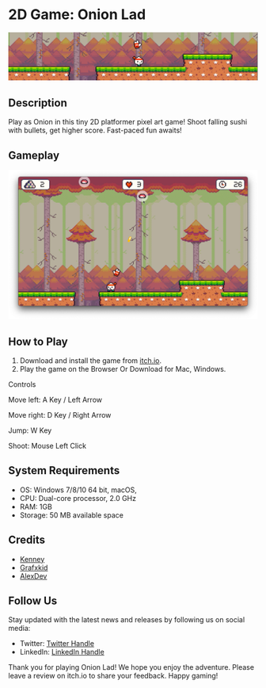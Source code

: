# 2D Game: Onion Lad

![Game Logo](./screenshots/bg.png)

## Description

Play as Onion in this tiny 2D platformer pixel art game! Shoot falling sushi with bullets, get higher score. Fast-paced fun awaits!


## Gameplay

[![Watch the video](./screenshots/sc1.png)](https://www.youtube.com/watch?v=PhwkBDEe1xI)



## How to Play

1. Download and install the game from [itch.io](https://rpraveen.itch.io/onion-lad).
2. Play the game on the Browser Or Download for Mac, Windows.

Controls

Move left: A Key / Left Arrow

Move right: D Key / Right Arrow

Jump: W Key

Shoot: Mouse Left Click

## System Requirements

- OS: Windows 7/8/10 64 bit, macOS,
- CPU: Dual-core processor, 2.0 GHz
- RAM: 1GB
- Storage: 50 MB available space


## Credits

- [Kenney](https://kenney.nl)
- [Grafxkid](https://grafxkid.itch.io)
- [AlexDev](https://unityalexdev.com)

## Follow Us

Stay updated with the latest news and releases by following us on social media:

- Twitter: [Twitter Handle](twitter.com/rprav_n)
- LinkedIn: [LinkedIn Handle](linkedin.com/in/rprav-n)

Thank you for playing Onion Lad! We hope you enjoy the adventure. Please leave a review on itch.io to share your feedback. 
Happy gaming!
